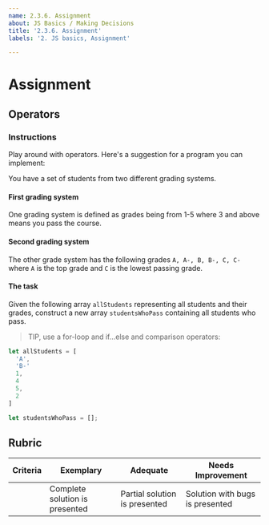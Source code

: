 ```yaml
---
name: 2.3.6. Assignment
about: JS Basics / Making Decisions
title: '2.3.6. Assignment'
labels: '2. JS basics, Assignment'

---
```

# Assignment 

## Operators

### Instructions

Play around with operators. Here's a suggestion for a program you can implement:

You have a set of students from two different grading systems.

#### First grading system

One grading system is defined as grades being from 1-5 where 3 and above means you pass the course.

#### Second grading system

The other grade system has the following grades `A, A-, B, B-, C, C-` where `A` is the top grade and `C` is the lowest passing grade.

#### The task

Given the following array `allStudents` representing all students and their grades, construct a new array `studentsWhoPass` containing all students who pass.

> TIP, use a for-loop and if...else and comparison operators:

```javascript
let allStudents = [
  'A',
  'B-'
  1,
  4
  5,
  2
]

let studentsWhoPass = [];
```

## Rubric

| Criteria | Exemplary                      | Adequate                      | Needs Improvement               |
| -------- | ------------------------------ | ----------------------------- | ------------------------------- |
|          | Complete solution is presented | Partial solution is presented | Solution with bugs is presented |
